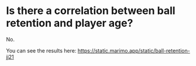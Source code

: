 # Is there a correlation between ball retention and player age?

No.

You can see the results here: https://static.marimo.app/static/ball-retention-jj21
